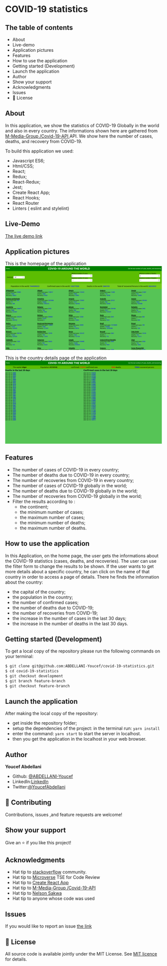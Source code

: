 # COVID-19 statistics

## The table of contents

- About
- Live-demo
- Application pictures
- Features
- How to use the application
- Getting started (Development)
- Launch the application
- Author
- Show your support
- Acknowledgments
- Issues
- 📝 License

## About

In this application, we show the statistics of COVID-19 Globally in the world and also in every country. The informations shown here are gathered  from [ M-Media-Group /Covid-19-API ](https://github.com/M-Media-Group/Covid-19-API) API. We show here the number of cases, deaths, and recovery from COVID-19.

To build this application we used:

- Javascript ES6;
- Html/CSS;
- React;
- Redux;
- React-Redux;
- Jest;
- Create React App;
- React Hooks;
- React Router
- Linters ( eslint and stylelint)

## Live-Demo

[The live demo link](https://youcef-abdellani-covid-19-numbers.netlify.app/)

## Application pictures

This is the homepage of the application
![homepage picture](./homepage.png)

This is the country details page of the application
![details picture](./detailsPage.png)


## Features

- The number of cases of COVID-19 in every country;
- The number of deaths due to COVID-19 in every country;
- The number of recoveries from COVID-19 in every country;
- The number of cases of COVID-19 globally in the world;
- The number of deaths due to COVID-19 globally in the world;
- The number of recoveries from COVID-19 globally in the world;
- Filter the results according to :
  - the continent;
  - the minimum number of cases;
  - the maximum number of cases;
  - the minimum number of deaths;
  - the maximum number of deaths.

## How to use the application

In this Application, on the home page, the user gets the informations about the COVID-19 statistics (cases, deaths, and recoveries). The user can use the filter form to change the results to be shown. If the user wants to get more details about a specific country, he can click on the name of that country in order to access a page of details. There he finds the information about the country:
- the capital of the country;
- the population in the country;
- the number of confirmed cases;
- the number of deaths due to COVID-19;
- the number of recoveries from COVID-19;
- the increase in the number of cases in the last 30 days;
- the increase in the number of deaths in the last 30 days.

## Getting started (Development)

To get a local copy of the repository please run the following commands on your terminal:

```
$ git clone git@github.com:ABDELLANI-Youcef/covid-19-statistics.git
$ cd covid-19-statistics
$ git checkout development
$ git branch feature-branch
$ git checkout feature-branch

```

## Launch the application

After making the local copy of the repository:
- get inside the repository folder;
- setup the dependencies of the project: in the terminal run: ```yarn install```
- enter the command: ```yarn start``` to start the server in localhost.
- then you get the application in the localhost in your web browser.

## Author

**Youcef Abdellani**

- Github: [@ABDELLANI-Youcef](https://github.com/ABDELLANI-Youcef)
- LinkedIn:[LinkedIn](linkedin.com/in/youcef-abdellani)
- Twitter:[@YoucefAbdellani](https://twitter.com/YoucefAbdellani)

## 🤝 Contributing

Contributions, issues ,and feature requests are welcome!

## Show your support

Give an ⭐️ if you like this project!

## Acknowledgments

- Hat tip to [stackoverflow](https://stackoverflow.com) community.
- Hat tip to [Microverse](https://www.microverse.org/) TSE for Code Review
- Hat tip to [Create React App](https://github.com/facebook/create-react-app)
- Hat tip to [ M-Media-Group /Covid-19-API ](https://github.com/M-Media-Group/Covid-19-API)
- Hat tip to [Nelson Sakwa](https://www.behance.net/gallery/31579789/Ballhead-App-(Free-PSDs))
- Hat tip to anyone whose code was used

## Issues
If you would like to report an issue [the link](https://github.com/ABDELLANI-Youcef/covid-19-statistics/issues)

## 📝 License

All source code is available jointly under the MIT License.
See [MIT licence](./LICENSE.md) for details.